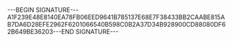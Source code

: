 ---BEGIN SIGNATURE---A1F239E48E8140EA78FB06EED9641B785137E68E7F38433BB2CAABE815AB7DA6D28EFE2962F6201066540B598C0B2A37D34B928900CD88080DF62B649BE36203---END SIGNATURE---
